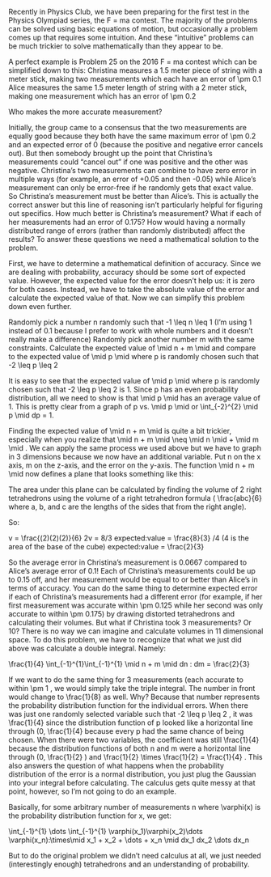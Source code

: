 

Recently in Physics Club, we have been preparing for the first test in the Physics Olympiad series, the    F = ma contest. The majority of the problems can be solved using basic equations of motion, but occasionally a problem comes up that requires some intuition. And these “intuitive” problems can be much trickier to solve mathematically than they appear to be.

A perfect example is Problem 25 on the 2016 F = ma contest which can be simplified down to this:
Christina measures a 1.5 meter piece of string with a meter stick, making two measurements which each have an error of  \pm  0.1
Alice measures the same 1.5 meter length of string with a 2 meter stick, making one measurement which has an error of  \pm  0.2



Who makes the more accurate measurement?

Initially, the group came to a consensus that the two measurements are equally good because they both have the same maximum error of \pm 0.2 and an expected error of 0 (because the positive and negative error cancels out). But then somebody brought up the point that Christina’s measurements could “cancel out” if one was positive and the other was negative. Christina’s two measurements can combine to have zero error in multiple ways (for example, an error of +0.05 and then -0.05) while Alice’s measurement can only be error-free if he randomly gets that exact value. So Christina’s measurement must be better than Alice’s. This is actually the correct answer but this line of reasoning isn’t particularly helpful for figuring out specifics. How much better is Christina’s measurement? What if each of her measurements had an error of 0.175? How would having a normally distributed range of errors (rather than randomly distributed) affect the results? To answer these questions we need a mathematical solution to the problem.

First, we have to determine a mathematical definition of accuracy. Since we are dealing with probability, accuracy should be some sort of expected value. However, the expected value for the error doesn’t help us: it is zero for both cases. Instead, we have to take the absolute value of the error and calculate the expected value of that. Now we can simplify this problem down even further.

Randomly pick a number  n  randomly such that  -1 \leq n \leq 1  (I’m using 1 instead of 0.1 because I prefer to work with whole numbers and it doesn’t really make a difference)
Randomly pick another number m with the same constraints.
Calculate the expected value of \mid n + m \mid  and compare to the expected value of \mid p \mid  where p is randomly chosen such that  -2 \leq p \leq 2 

It is easy to see that the expected value of \mid p \mid  where p is randomly chosen such that  -2 \leq p \leq 2  is 1. Since  p  has an even probability distribution, all we need to show is that \mid p \mid  has an average value of 1. This is pretty clear from a graph of p vs. \mid p \mid  or  \int_{-2}^{2} \mid p \mid dp = 1.



Finding the expected value of \mid n + m \mid  is quite a bit trickier, especially when you realize that \mid n + m \mid \neq \mid n \mid + \mid m \mid . We can apply the same process we used above but we have to graph in 3 dimensions because we now have an additional variable. Put n on the x axis, m on the z-axis, and the error on the y-axis. The function \mid n + m \mid  now defines a plane that looks something like this:



The area under this plane can be calculated by finding the volume of 2 right tetrahedrons using the volume of a right tetrahedron formula ( \frac{abc}{6}  where a, b, and c are the lengths of the sides that from the right angle).



So:

 v = \frac{(2)(2)(2)}{6} 
2v = 8/3 
 expected\:value = \frac{8}{3} /4  (4 is the area of the base of the cube)
 expected\:value = \frac{2}{3} 

So the average error in Christina’s measurement is 0.0667 compared to Alice’s average error of 0.1! Each of Christina’s measurements could be up to 0.15 off, and her measurement would be equal to or better than Alice’s in terms of accuracy. You can do the same thing to determine expected error if each of Christina’s measurements had a different error (for example, if her first measurement was accurate within \pm 0.125 while her second was only accurate to within \pm 0.175) by drawing distorted tetrahedrons and calculating their volumes. But what if Christina took 3 measurements? Or 10? There is no way we can imagine and calculate volumes in 11 dimensional space. To do this problem, we have to recognize that what we just did above was calculate a double integral.
Namely:

\frac{1}{4} \int_{-1}^{1}\int_{-1}^{1} \mid n + m \mid dn \: dm = \frac{2}{3}

If we want to do the same thing for 3 measurements (each accurate to within  \pm 1 , we would simply take the triple integral. The number in front would change to  \frac{1}{8}  as well. Why? Because that number represents the probability distribution function for the individual errors. When there was just one randomly selected variable such that  -2 \leq p \leq 2 , it was  \frac{1}{4}  since the distribution function of p looked like a horizontal line through (0,  \frac{1}{4}  because every  p  had the same chance of being chosen. When there were two variables, the coefficient was still  \frac{1}{4}  because the distribution functions of both n and m were a horizontal line through (0,  \frac{1}{2} ) and  \frac{1}{2} \times \frac{1}{2} = \frac{1}{4} . This also answers the question of what happens when the probability distribution of the error is a normal distribution, you just plug the Gaussian into your integral before calculating. The calculus gets quite messy at that point, however, so I’m not going to do an example.

Basically, for some arbitrary number of measurements  n  where  \varphi(x)  is the probability distribution function for x, we get:

 \int_{-1}^{1} \dots \int_{-1}^{1} \varphi(x_1)\varphi(x_2)\dots \varphi(x_n)\:\times\mid x_1 + x_2 + \dots + x_n \mid dx_1 dx_2 \dots dx_n 

But to do the original problem we didn’t need calculus at all, we just needed (interestingly enough) tetrahedrons and an understanding of probability.

